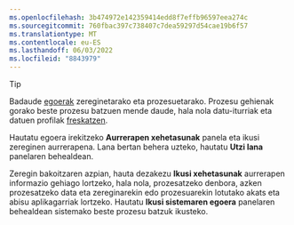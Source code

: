 ```yaml
---
ms.openlocfilehash: 3b474972e142359414edd8f7effb96597eea274c
ms.sourcegitcommit: 760fbac397c738407c7dea59297d54cae19b6f57
ms.translationtype: MT
ms.contentlocale: eu-ES
ms.lasthandoff: 06/03/2022
ms.locfileid: "8843979"
---
```

> [!TIP] 
> Badaude [egoerak](../system.md#status-definitions) zereginetarako eta prozesuetarako. Prozesu gehienak gorako beste prozesu batzuen mende daude, hala nola datu-iturriak eta datuen profilak [freskatzen](../system.md#refresh-processes). 
> 
> Hautatu egoera irekitzeko **Aurrerapen xehetasunak** panela eta ikusi zereginen aurrerapena. Lana bertan behera uzteko, hautatu **Utzi lana** panelaren behealdean. 
> 
> Zeregin bakoitzaren azpian, hauta dezakezu **Ikusi xehetasunak** aurrerapen informazio gehiago lortzeko, hala nola, prozesatzeko denbora, azken prozesatzeko data eta zereginarekin edo prozesuarekin lotutako akats eta abisu aplikagarriak lortzeko. Hautatu **Ikusi sistemaren egoera** panelaren behealdean sistemako beste prozesu batzuk ikusteko.